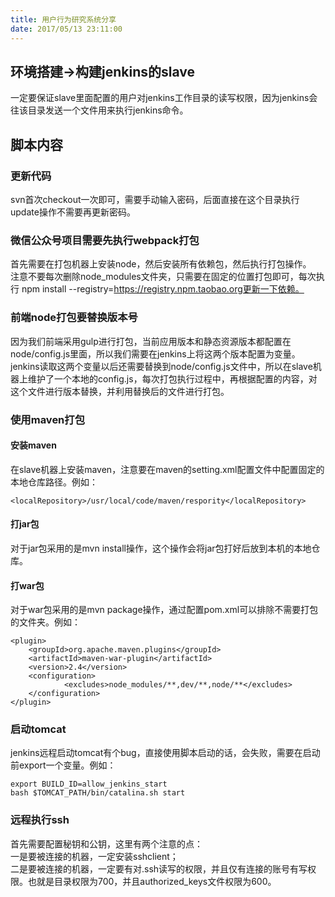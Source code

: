 ```yaml
---
title: 用户行为研究系统分享
date: 2017/05/13 23:11:00
---
```


## 环境搭建->构建jenkins的slave
一定要保证slave里面配置的用户对jenkins工作目录的读写权限，因为jenkins会往该目录发送一个文件用来执行jenkins命令。

## 脚本内容

### 更新代码
svn首次checkout一次即可，需要手动输入密码，后面直接在这个目录执行update操作不需要再更新密码。

<!-- more -->

### 微信公众号项目需要先执行webpack打包

首先需要在打包机器上安装node，然后安装所有依赖包，然后执行打包操作。  
注意不要每次删除node_modules文件夹，只需要在固定的位置打包即可，每次执行
npm install --registry=https://registry.npm.taobao.org更新一下依赖。

### 前端node打包要替换版本号

因为我们前端采用gulp进行打包，当前应用版本和静态资源版本都配置在node/config.js里面，所以我们需要在jenkins上将这两个版本配置为变量。jenkins读取这两个变量以后还需要替换到node/config.js文件中，所以在slave机器上维护了一个本地的config.js，每次打包执行过程中，再根据配置的内容，对这个文件进行版本替换，并利用替换后的文件进行打包。

### 使用maven打包

#### 安装maven

在slave机器上安装maven，注意要在maven的setting.xml配置文件中配置固定的本地仓库路径。例如：
	
	<localRepository>/usr/local/code/maven/respority</localRepository>

#### 打jar包

对于jar包采用的是mvn install操作，这个操作会将jar包打好后放到本机的本地仓库。

#### 打war包

对于war包采用的是mvn package操作，通过配置pom.xml可以排除不需要打包的文件夹。例如：

	<plugin>
        <groupId>org.apache.maven.plugins</groupId>
        <artifactId>maven-war-plugin</artifactId>
        <version>2.4</version>
        <configuration>
                <excludes>node_modules/**,dev/**,node/**</excludes>
        </configuration>
    </plugin>

### 启动tomcat

jenkins远程启动tomcat有个bug，直接使用脚本启动的话，会失败，需要在启动前export一个变量。例如：

	export BUILD_ID=allow_jenkins_start
	bash $TOMCAT_PATH/bin/catalina.sh start

### 远程执行ssh

首先需要配置秘钥和公钥，这里有两个注意的点：  
一是要被连接的机器，一定安装sshclient；  
二是要被连接的机器，一定要有对.ssh读写的权限，并且仅有连接的账号有写权限。也就是目录权限为700，并且authorized_keys文件权限为600。

